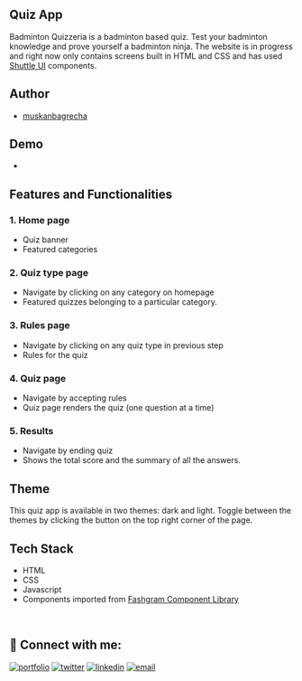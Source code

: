 ## Quiz App

Badminton Quizzeria is a badminton based quiz. Test your badminton knowledge and prove yourself a badminton ninja. The website is in progress and right now only contains screens built in HTML and CSS and has used [Shuttle UI](https://shuttleui.netlify.app/) components.

## Author

- [muskanbagrecha](https://github.com/muskanbagrecha)

## Demo

- 

## Features and Functionalities


### 1. Home page 

- Quiz banner
- Featured categories

### 2. Quiz type page

- Navigate by clicking on any category on homepage 
- Featured quizzes belonging to a particular category.

### 3. Rules page

- Navigate by clicking on any quiz type in previous step
- Rules for the quiz

### 4. Quiz page

- Navigate by accepting rules
- Quiz page renders the quiz (one question at a time)

### 5. Results 

- Navigate by ending quiz
- Shows the total score and the summary of all the answers.

## Theme

This quiz app is available in two themes: dark and light. Toggle between the themes by clicking the button on the top right corner of the page. 

## Tech Stack

- HTML
- CSS
- Javascript
- Components imported from [Fashgram Component Library](#)

<br>

## 🔗 Connect with me:
[![portfolio](https://img.shields.io/badge/my_portfolio-000?style=for-the-badge&logo=ko-fi&logoColor=white)](muskanbagrecha.netlify.app)
[![twitter](https://img.shields.io/badge/twitter-1DA1F2?style=for-the-badge&logo=twitter&logoColor=white)](https://twitter.com/HoejackBorseman)
[![linkedin](https://img.shields.io/badge/linkedin-0A66C2?style=for-the-badge&logo=linkedin&logoColor=white)](https://www.linkedin.com/in/muskan-bagrecha-82bbb8176)
[![email](https://img.shields.io/badge/email-DB4437?style=for-the-badge&logo=gmail&logoColor=white)](mailto:muskanbagrecha04@gmail.com)



